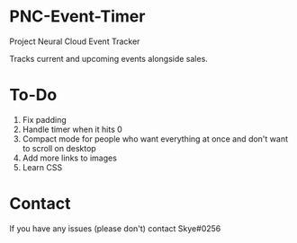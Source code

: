# PNC-Event-Timer
Project Neural Cloud Event Tracker

Tracks current and upcoming events alongside sales.

# To-Do
1. Fix padding
2. Handle timer when it hits 0
3. Compact mode for people who want everything at once and don't want to scroll on desktop
4. Add more links to images
5. Learn CSS

# Contact
If you have any issues (please don't) contact Skye#0256
